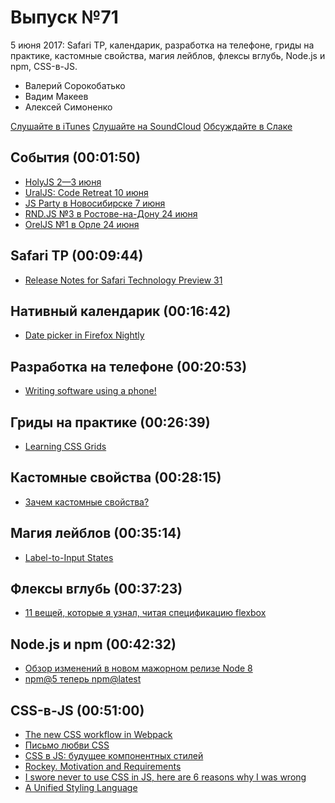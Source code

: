 # Выпуск №71

5 июня 2017: Safari TP, календарик, разработка на телефоне, гриды на практике, кастомные свойства, магия лейблов, флексы вглубь, Node.js и npm, CSS-в-JS.

- Валерий Сорокобатько
- Вадим Макеев
- Алексей Симоненко

[Слушайте в iTunes](https://itunes.apple.com/ru/podcast/veb-standarty/id1080500016)
[Слушайте на SoundCloud](https://soundcloud.com/web-standards/episode-71)
[Обсуждайте в Слаке](http://slack.web-standards.ru/)

## События (00:01:50)

- [HolyJS 2—3 июня](https://holyjs-piter.ru/)
- [UralJS: Code Retreat 10 июня](https://uraljs.timepad.ru/event/502046/)
- [JS Party в Новосибирске 7 июня](https://events.yandex.ru/events/meetings/07-jun-2017/)
- [RND.JS №3 в Ростове-на-Дону 24 июня](https://vk.com/rndjs)
- [OrelJS №1 в Орле 24 июня](http://oreljs.ru/)

## Safari TP (00:09:44)

- [Release Notes for Safari Technology Preview 31](https://webkit.org/blog/7622/release-notes-for-safari-technology-preview-31/)

## Нативный календарик (00:16:42)

- [Date picker in Firefox Nightly](https://twitter.com/hsinyi71/status/870436875214782464)

## Разработка на телефоне (00:20:53)

- [Writing software using a phone!](https://medium.com/p/e71976f1f18d)

## Гриды на практике (00:26:39)

- [Learning CSS Grids](http://varun.ca/css-grid/)

## Кастомные свойства (00:28:15)

- [Зачем кастомные свойства?](https://youtu.be/Ag98mgI4bXA?list=PLQJNT2fdCJngOj0mGZaTcZRyfSBTCWHe1)

## Магия лейблов (00:35:14)

- [Label-to-In­put States](http://kizu.ru/en/blog/label-to-input/)

## Флексы вглубь (00:37:23)

- [11 вещей, которые я узнал, читая спецификацию flexbox](https://habr.ru/p/329820/)

## Node.js и npm (00:42:32)

- [Обзор изменений в новом мажорном релизе Node 8](https://habrahabr.ru/post/329942/)
- [npm@5 теперь npm@latest](https://medium.com/p/9ef037c9f5f5)

## CSS-в-JS (00:51:00)

- [The new CSS workflow in Webpack](https://medium.com/p/79583bd107d7)
- [Письмо любви CSS](http://developer.telerik.com/topics/web-development/love-letter-css/)
- [CSS в JS: будущее компонентных стилей](https://habr.ru/p/329710/)
- [Rockey. Motivation and Requirements](https://medium.com/p/f787d1ed61e0)
- [I swore never to use CSS in JS, here are 6 reasons why I was wrong](https://medium.com/p/541fe3dfdeb7)
- [A Unified Styling Language](https://medium.com/p/d0c208de2660)
